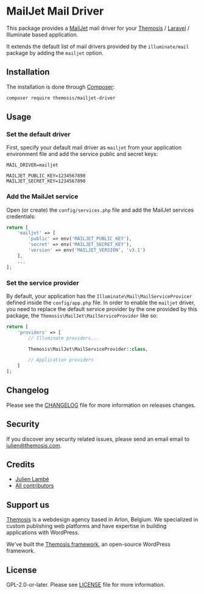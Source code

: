 MailJet Mail Driver
===================

This package provides a [MailJet](https://www.mailjet.com/) mail driver for your [Themosis](https://framework.themosis.com/) / [Laravel](https://laravel.com/) / Illuminate based application.

It extends the default list of mail drivers provided by the `illuminate/mail` package by adding the `mailjet` option.

## Installation

The installation is done through [Composer](https://getcomposer.org/):

```bash
composer require themosis/mailjet-driver
```

## Usage

### Set the default driver

First, specify your default mail driver as `mailjet` from your application environment file and add the service public and secret keys:

```dotenv
MAIL_DRIVER=mailjet

MAILJET_PUBLIC_KEY=1234567890
MAILJET_SECRET_KEY=1234567890
```

### Add the MailJet service

Open (or create) the `config/services.php` file and add the MailJet services credentials:

```php
return [
    'mailjet' => [
        'public' => env('MAILJET_PUBLIC_KEY'),
        'secret' => env('MAILJET_SECRET_KEY'),
        'version' => env('MAILJET_VERSION', 'v3.1')
    ],
    ...
];
```

### Set the service provider

By default, your application has the `Illuminate\Mail\MailServiceProvicer` defined inside the `config/app.php` file. In order to enable the `mailjet` driver, you need to replace the default service provider by the one provided by this package, the `Themosis\MailJet\MailServiceProvider` like so:

```php
return [
    'providers' => [
        // Illuminate providers...

        Themosis\MailJet\MailServiceProvider::class,

        // Application providers
    ]
];
```

## Changelog

Please see the [CHANGELOG](CHANGELOG.md) file for more information on releases changes.

## Security

If you discover any security related issues, please send an email email to julien@themosis.com.

## Credits

- [Julien Lambé](https://github.com/jlambe)
- [All contributors](https://github.com/themosis/mailjet-driver/graphs/contributors)

## Support us

[Themosis](https://www.themosis.com) is a webdesign agency based in Arlon, Belgium. We specialized in custom publishing web platforms and have expertise in building applications with WordPress.

We've built the [Themosis framework](https://framework.themosis.com), an open-source WordPress framework.

## License

GPL-2.0-or-later. Please see [LICENSE](LICENSE.md) file for more information.
